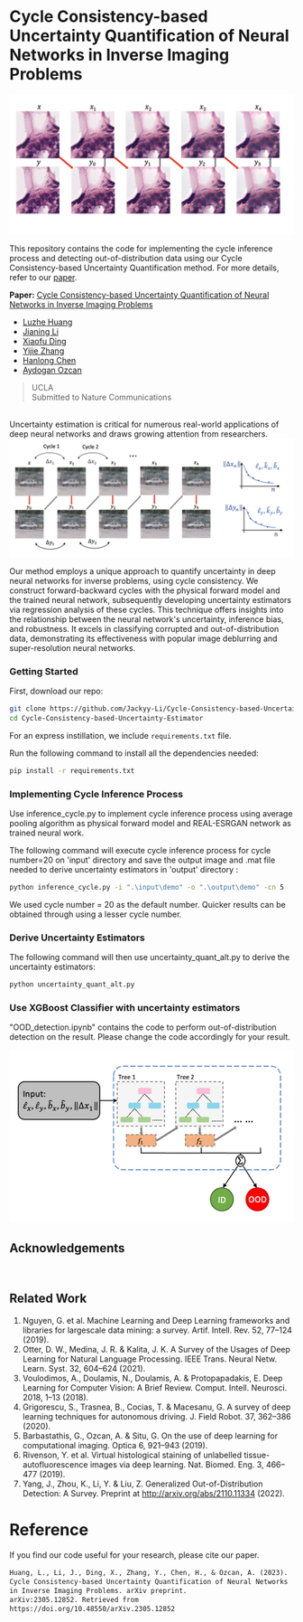 # Cycle Consistency-based Uncertainty Quantification of Neural Networks in Inverse Imaging Problems

![Paper Banner](docs/TOB.png)

This repository contains the code for implementing the cycle inference process and detecting out-of-distribution data using our Cycle Consistency-based Uncertainty Quantification method. For more details, refer to our [paper](https://arxiv.org/abs/2305.12852). 


**Paper:** [Cycle Consistency-based Uncertainty Quantification of Neural Networks in Inverse Imaging Problems](https://arxiv.org/abs/2305.12852)

- [Luzhe Huang](https://arxiv.org/search/cs?searchtype=author&query=Huang%2C+L)
- [Jianing Li](https://arxiv.org/search/cs?searchtype=author&query=Li%2C+J)
- [Xiaofu Ding](https://arxiv.org/search/cs?searchtype=author&query=Ding%2C+X)
- [Yijie Zhang](https://arxiv.org/search/cs?searchtype=author&query=Zhang%2C+Y)
- [Hanlong Chen](https://arxiv.org/search/cs?searchtype=author&query=Chen%2C+H)
- [Aydogan Ozcan](https://arxiv.org/search/cs?searchtype=author&query=Ozcan%2C+A)

> UCLA <br>
> Submitted to Nature Communications

<br>
Uncertainty estimation is critical for numerous real-world applications of deep neural networks and draws growing attention from researchers.

<img src='docs/cycle.png' width=900>

Our method employs a unique approach to quantify uncertainty in deep neural networks for inverse problems, using cycle consistency. We construct forward-backward cycles with the physical forward model and the trained neural network, subsequently developing uncertainty estimators via regression analysis of these cycles. This technique offers insights into the relationship between the neural network's uncertainty, inference bias, and robustness. It excels in classifying corrupted and out-of-distribution data, demonstrating its effectiveness with popular image deblurring and super-resolution neural networks.

### Getting Started

First, download our repo:

```bash
git clone https://github.com/Jackyy-Li/Cycle-Consistency-based-Uncertainty-Estimator.git
cd Cycle-Consistency-based-Uncertainty-Estimator
```

For an express instillation, we include ``requirements.txt`` file.

Run the following command to install all the dependencies needed:

```bash
pip install -r requirements.txt
```

### Implementing Cycle Inference Process

Use inference_cycle.py to implement cycle inference process using average pooling algorithm as physical forward model and REAL-ESRGAN network as trained neural work.

The following command will execute cycle inference process for cycle number=20 on 'input' directory and save the output image and .mat file needed to derive uncertainty estimators in 'output' directory :

```bash
python inference_cycle.py -i ".\input\demo" -o ".\output\demo" -cn 5
```

We used cycle number = 20 as the default number. Quicker results can be obtained through using a lesser cycle number.

### Derive Uncertainty Estimators

The following command will then use uncertainty_quant_alt.py to derive the uncertainty estimators:

```bash
python uncertainty_quant_alt.py
```

### Use XGBoost Classifier with uncertainty estimators

"OOD_detection.ipynb" contains the code to perform out-of-distribution detection on the result. Please change the code accordingly for your result. 

<img src='docs/uncertainty_estimators.png' width=600>

## Acknowledgements

<br>

## Related Work

1. Nguyen, G. et al. Machine Learning and Deep Learning frameworks and libraries for largescale data mining: a survey. Artif. Intell. Rev. 52, 77–124 (2019).
2. Otter, D. W., Medina, J. R. & Kalita, J. K. A Survey of the Usages of Deep Learning for Natural
   Language Processing. IEEE Trans. Neural Netw. Learn. Syst. 32, 604–624 (2021).
3. Voulodimos, A., Doulamis, N., Doulamis, A. & Protopapadakis, E. Deep Learning for
   Computer Vision: A Brief Review. Comput. Intell. Neurosci. 2018, 1–13 (2018).
4. Grigorescu, S., Trasnea, B., Cocias, T. & Macesanu, G. A survey of deep learning techniques
   for autonomous driving. J. Field Robot. 37, 362–386 (2020).
5. Barbastathis, G., Ozcan, A. & Situ, G. On the use of deep learning for computational
   imaging. Optica 6, 921–943 (2019).
6. Rivenson, Y. et al. Virtual histological staining of unlabelled tissue-autofluorescence images
   via deep learning. Nat. Biomed. Eng. 3, 466–477 (2019).
7. Yang, J., Zhou, K., Li, Y. & Liu, Z. Generalized Out-of-Distribution Detection: A Survey.
   Preprint at http://arxiv.org/abs/2110.11334 (2022).

# Reference

If you find our code useful for your research, please cite our paper.

```
Huang, L., Li, J., Ding, X., Zhang, Y., Chen, H., & Ozcan, A. (2023).
Cycle Consistency-based Uncertainty Quantification of Neural Networks in Inverse Imaging Problems. arXiv preprint.
arXiv:2305.12852. Retrieved from https://doi.org/10.48550/arXiv.2305.12852
```
